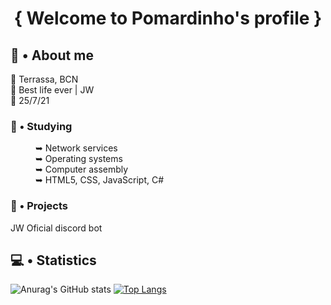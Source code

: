 <h1 align="center"> { Welcome to Pomardinho's profile } </h1>

## 👤 • About me
📍 Terrassa, BCN <br>
🤩 Best life ever | JW <br>
📆 25/7/21 <br>

### 📖 • Studying
<dl>
	<dd>➥ Network services</dd>
	<dd>➥ Operating systems</dd>
  	<dd>➥ Computer assembly</dd>
  	<dd>➥ HTML5, CSS, JavaScript, C#</dd>
</dl>

### 📎 • Projects
JW Oficial discord bot

## 💻 • Statistics 

![Anurag's GitHub stats](https://github-readme-stats.vercel.app/api?username=pomardinho&show_icons=true&theme=radical)
[![Top Langs](https://github-readme-stats.vercel.app/api/top-langs/?username=pomardinho&layout=compact&theme=radical)](https://github.com/anuraghazra/github-readme-stats)


<!-- https://github.com/anuraghazra/github-readme-stats#github-stats-card -->
